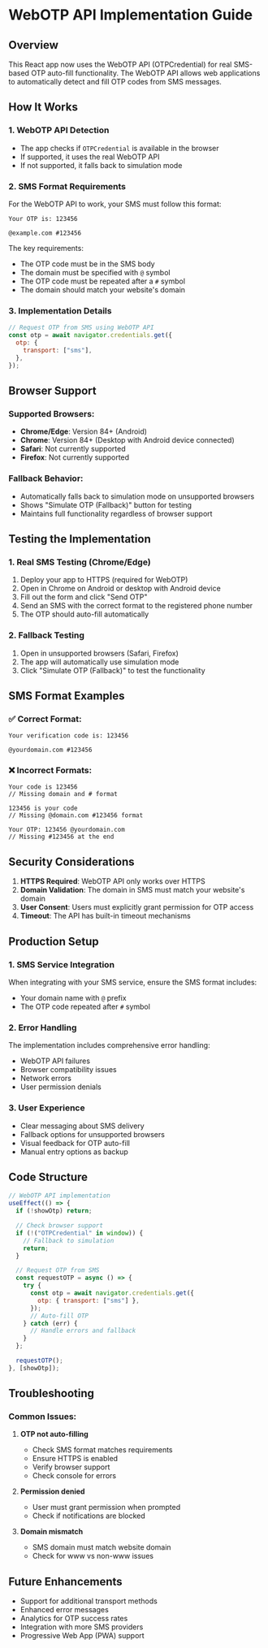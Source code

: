 # WebOTP API Implementation Guide

## Overview

This React app now uses the WebOTP API (OTPCredential) for real SMS-based OTP auto-fill functionality. The WebOTP API allows web applications to automatically detect and fill OTP codes from SMS messages.

## How It Works

### 1. **WebOTP API Detection**

- The app checks if `OTPCredential` is available in the browser
- If supported, it uses the real WebOTP API
- If not supported, it falls back to simulation mode

### 2. **SMS Format Requirements**

For the WebOTP API to work, your SMS must follow this format:

```
Your OTP is: 123456

@example.com #123456
```

The key requirements:

- The OTP code must be in the SMS body
- The domain must be specified with `@` symbol
- The OTP code must be repeated after a `#` symbol
- The domain should match your website's domain

### 3. **Implementation Details**

```javascript
// Request OTP from SMS using WebOTP API
const otp = await navigator.credentials.get({
  otp: {
    transport: ["sms"],
  },
});
```

## Browser Support

### Supported Browsers:

- **Chrome/Edge**: Version 84+ (Android)
- **Chrome**: Version 84+ (Desktop with Android device connected)
- **Safari**: Not currently supported
- **Firefox**: Not currently supported

### Fallback Behavior:

- Automatically falls back to simulation mode on unsupported browsers
- Shows "Simulate OTP (Fallback)" button for testing
- Maintains full functionality regardless of browser support

## Testing the Implementation

### 1. **Real SMS Testing (Chrome/Edge)**

1. Deploy your app to HTTPS (required for WebOTP)
2. Open in Chrome on Android or desktop with Android device
3. Fill out the form and click "Send OTP"
4. Send an SMS with the correct format to the registered phone number
5. The OTP should auto-fill automatically

### 2. **Fallback Testing**

1. Open in unsupported browsers (Safari, Firefox)
2. The app will automatically use simulation mode
3. Click "Simulate OTP (Fallback)" to test the functionality

## SMS Format Examples

### ✅ Correct Format:

```
Your verification code is: 123456

@yourdomain.com #123456
```

### ❌ Incorrect Formats:

```
Your code is 123456
// Missing domain and # format

123456 is your code
// Missing @domain.com #123456 format

Your OTP: 123456 @yourdomain.com
// Missing #123456 at the end
```

## Security Considerations

1. **HTTPS Required**: WebOTP API only works over HTTPS
2. **Domain Validation**: The domain in SMS must match your website's domain
3. **User Consent**: Users must explicitly grant permission for OTP access
4. **Timeout**: The API has built-in timeout mechanisms

## Production Setup

### 1. **SMS Service Integration**

When integrating with your SMS service, ensure the SMS format includes:

- Your domain name with `@` prefix
- The OTP code repeated after `#` symbol

### 2. **Error Handling**

The implementation includes comprehensive error handling:

- WebOTP API failures
- Browser compatibility issues
- Network errors
- User permission denials

### 3. **User Experience**

- Clear messaging about SMS delivery
- Fallback options for unsupported browsers
- Visual feedback for OTP auto-fill
- Manual entry options as backup

## Code Structure

```javascript
// WebOTP API implementation
useEffect(() => {
  if (!showOtp) return;

  // Check browser support
  if (!("OTPCredential" in window)) {
    // Fallback to simulation
    return;
  }

  // Request OTP from SMS
  const requestOTP = async () => {
    try {
      const otp = await navigator.credentials.get({
        otp: { transport: ["sms"] },
      });
      // Auto-fill OTP
    } catch (err) {
      // Handle errors and fallback
    }
  };

  requestOTP();
}, [showOtp]);
```

## Troubleshooting

### Common Issues:

1. **OTP not auto-filling**

   - Check SMS format matches requirements
   - Ensure HTTPS is enabled
   - Verify browser support
   - Check console for errors

2. **Permission denied**

   - User must grant permission when prompted
   - Check if notifications are blocked

3. **Domain mismatch**
   - SMS domain must match website domain
   - Check for www vs non-www issues

## Future Enhancements

- Support for additional transport methods
- Enhanced error messages
- Analytics for OTP success rates
- Integration with more SMS providers
- Progressive Web App (PWA) support
